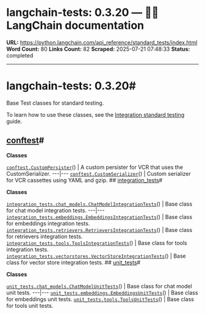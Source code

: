 # langchain-tests: 0.3.20 — 🦜🔗 LangChain  documentation

**URL:** https://python.langchain.com/api_reference/standard_tests/index.html
**Word Count:** 80
**Links Count:** 82
**Scraped:** 2025-07-21 07:48:33
**Status:** completed

---

# langchain-tests: 0.3.20\#

Base Test classes for standard testing.

To learn how to use these classes, see the [Integration standard testing](https://python.langchain.com/docs/contributing/how_to/integrations/standard_tests/) guide.

## [conftest](https://python.langchain.com/api_reference/standard_tests/conftest.html#langchain-tests-conftest)\#

**Classes**

[`conftest.CustomPersister`](https://python.langchain.com/api_reference/standard_tests/conftest/langchain_tests.conftest.CustomPersister.html#langchain_tests.conftest.CustomPersister "langchain_tests.conftest.CustomPersister")\(\) | A custom persister for VCR that uses the CustomSerializer.   ---|---   [`conftest.CustomSerializer`](https://python.langchain.com/api_reference/standard_tests/conftest/langchain_tests.conftest.CustomSerializer.html#langchain_tests.conftest.CustomSerializer "langchain_tests.conftest.CustomSerializer")\(\) | Custom serializer for VCR cassettes using YAML and gzip.      ## [integration\_tests](https://python.langchain.com/api_reference/standard_tests/integration_tests.html#langchain-tests-integration-tests)\#

**Classes**

[`integration_tests.chat_models.ChatModelIntegrationTests`](https://python.langchain.com/api_reference/standard_tests/integration_tests/langchain_tests.integration_tests.chat_models.ChatModelIntegrationTests.html#langchain_tests.integration_tests.chat_models.ChatModelIntegrationTests "langchain_tests.integration_tests.chat_models.ChatModelIntegrationTests")\(\) | Base class for chat model integration tests.   ---|---   [`integration_tests.embeddings.EmbeddingsIntegrationTests`](https://python.langchain.com/api_reference/standard_tests/integration_tests/langchain_tests.integration_tests.embeddings.EmbeddingsIntegrationTests.html#langchain_tests.integration_tests.embeddings.EmbeddingsIntegrationTests "langchain_tests.integration_tests.embeddings.EmbeddingsIntegrationTests")\(\) | Base class for embeddings integration tests.   [`integration_tests.retrievers.RetrieversIntegrationTests`](https://python.langchain.com/api_reference/standard_tests/integration_tests/langchain_tests.integration_tests.retrievers.RetrieversIntegrationTests.html#langchain_tests.integration_tests.retrievers.RetrieversIntegrationTests "langchain_tests.integration_tests.retrievers.RetrieversIntegrationTests")\(\) | Base class for retrievers integration tests.   [`integration_tests.tools.ToolsIntegrationTests`](https://python.langchain.com/api_reference/standard_tests/integration_tests/langchain_tests.integration_tests.tools.ToolsIntegrationTests.html#langchain_tests.integration_tests.tools.ToolsIntegrationTests "langchain_tests.integration_tests.tools.ToolsIntegrationTests")\(\) | Base class for tools integration tests.   [`integration_tests.vectorstores.VectorStoreIntegrationTests`](https://python.langchain.com/api_reference/standard_tests/integration_tests/langchain_tests.integration_tests.vectorstores.VectorStoreIntegrationTests.html#langchain_tests.integration_tests.vectorstores.VectorStoreIntegrationTests "langchain_tests.integration_tests.vectorstores.VectorStoreIntegrationTests")\(\) | Base class for vector store integration tests.      ## [unit\_tests](https://python.langchain.com/api_reference/standard_tests/unit_tests.html#langchain-tests-unit-tests)\#

**Classes**

[`unit_tests.chat_models.ChatModelUnitTests`](https://python.langchain.com/api_reference/standard_tests/unit_tests/langchain_tests.unit_tests.chat_models.ChatModelUnitTests.html#langchain_tests.unit_tests.chat_models.ChatModelUnitTests "langchain_tests.unit_tests.chat_models.ChatModelUnitTests")\(\) | Base class for chat model unit tests.   ---|---   [`unit_tests.embeddings.EmbeddingsUnitTests`](https://python.langchain.com/api_reference/standard_tests/unit_tests/langchain_tests.unit_tests.embeddings.EmbeddingsUnitTests.html#langchain_tests.unit_tests.embeddings.EmbeddingsUnitTests "langchain_tests.unit_tests.embeddings.EmbeddingsUnitTests")\(\) | Base class for embeddings unit tests.   [`unit_tests.tools.ToolsUnitTests`](https://python.langchain.com/api_reference/standard_tests/unit_tests/langchain_tests.unit_tests.tools.ToolsUnitTests.html#langchain_tests.unit_tests.tools.ToolsUnitTests "langchain_tests.unit_tests.tools.ToolsUnitTests")\(\) | Base class for tools unit tests.